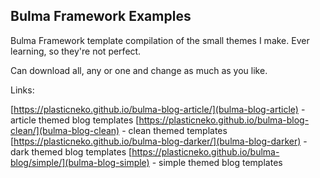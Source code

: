 ## Bulma Framework Examples

Bulma Framework template compilation of the small themes I make. Ever learning, so they're not perfect.

Can download all, any or one and change as much as you like.

Links:

[https://plasticneko.github.io/bulma-blog-article/](bulma-blog-article) - article themed blog templates
[https://plasticneko.github.io/bulma-blog-clean/](bulma-blog-clean) - clean themed templates
[https://plasticneko.github.io/bulma-blog-darker/](bulma-blog-darker) - dark themed blog templates
[https://plasticneko.github.io/bulma-blog/simple/](bulma-blog-simple) - simple themed blog templates

